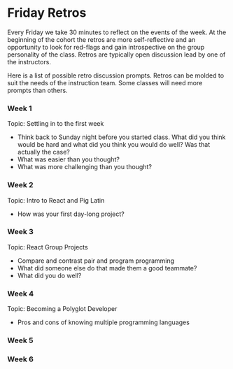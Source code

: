 # Friday Retros

Every Friday we take 30 minutes to reflect on the events of the week. At the beginning of the cohort the retros are more self-reflective and an opportunity to look for red-flags and gain introspective on the group personality of the class. Retros are typically open discussion lead by one of the instructors.


Here is a list of possible retro discussion prompts. Retros can be molded to suit the needs of the instruction team. Some classes will need more prompts than others.

### Week 1
Topic: Settling in to the first week
- Think back to Sunday night before you started class. What did you think would be hard and what did you think you would do well? Was that actually the case?
- What was easier than you thought?
- What was more challenging than you thought?

### Week 2
Topic: Intro to React and Pig Latin
- How was your first day-long project?

### Week 3
Topic: React Group Projects
- Compare and contrast pair and program programming
- What did someone else do that made them a good teammate?
- What did you do well?

### Week 4
Topic: Becoming a Polyglot Developer
- Pros and cons of knowing multiple programming languages

### Week 5
### Week 6
